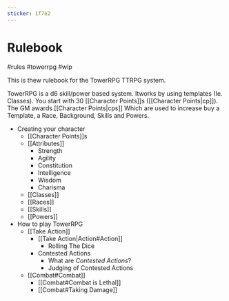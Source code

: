```yaml
---
sticker: 1f7e2
---
```

# Rulebook

#rules #towerrpg #wip 

This is thew rulebook for the TowerRPG TTRPG system.

TowerRPG is a d6 skill/power based system. Itworks by using templates  (Ie. Classes). You start with 30 [[Character Points]]s ([[Character Points|cp]]). The GM awards [[Character Points|cps]] Which are used to increase buy a Template, a Race, Background, Skills and Powers.

- Creating your character
	- [[Character Points]]s
	- [[Attributes]]
		- Strength
		- Agility
		- Constitution
		- Intelligence
		- Wisdom
		- Charisma
	- [[Classes]]
	- [[Races]]
	- [[Skills]]
	- [[Powers]]
- How to play TowerRPG 
	- [[Take Action]] 
		- [[Take Action|Action#Action]]
			- Rolling The Dice
		- Contested Actions
			- What are _Contested Actions_?
			- Judging of Contested Actions
	- [[Combat#Combat]]
		- [[Combat#Combat is Lethal]]
		- [[Combat#Taking Damage]]
